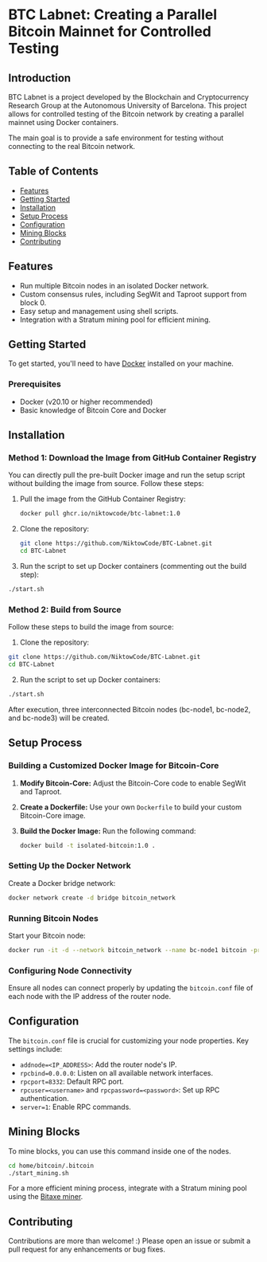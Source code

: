 # BTC Labnet: Creating a Parallel Bitcoin Mainnet for Controlled Testing

## Introduction

BTC Labnet is a project developed by the Blockchain and Cryptocurrency Research Group at the Autonomous University of Barcelona. This project allows for controlled testing of the Bitcoin network by creating a parallel mainnet using Docker containers. 

The main goal is to provide a safe environment for testing without connecting to the real Bitcoin network.

## Table of Contents

- [Features](#features)
- [Getting Started](#getting-started)
- [Installation](#installation)
- [Setup Process](#setup-process)
- [Configuration](#configuration)
- [Mining Blocks](#mining-blocks)
- [Contributing](#contributing)
  
## Features

- Run multiple Bitcoin nodes in an isolated Docker network.
- Custom consensus rules, including SegWit and Taproot support from block 0.
- Easy setup and management using shell scripts.
- Integration with a Stratum mining pool for efficient mining.

## Getting Started

To get started, you'll need to have [Docker](https://www.docker.com/) installed on your machine. 

### Prerequisites

- Docker (v20.10 or higher recommended)
- Basic knowledge of Bitcoin Core and Docker

## Installation

### Method 1: Download the Image from GitHub Container Registry

You can directly pull the pre-built Docker image and run the setup script without building the image from source. Follow these steps:

1. Pull the image from the GitHub Container Registry:

   ```bash
   docker pull ghcr.io/niktowcode/btc-labnet:1.0
   ```

2. Clone the repository:

   ```bash
   git clone https://github.com/NiktowCode/BTC-Labnet.git
   cd BTC-Labnet
   ```
3. Run the script to set up Docker containers (commenting out the build step):

  ```bash
  ./start.sh
  ```

### Method 2: Build from Source

Follow these steps to build the image from source:

1. Clone the repository:

  ```bash
  git clone https://github.com/NiktowCode/BTC-Labnet.git
  cd BTC-Labnet
  ```

2. Run the script to set up Docker containers:

  ```bash
  ./start.sh
  ```

After execution, three interconnected Bitcoin nodes (bc-node1, bc-node2, and bc-node3) will be created.

## Setup Process

### Building a Customized Docker Image for Bitcoin-Core

1. **Modify Bitcoin-Core:** Adjust the Bitcoin-Core code to enable SegWit and Taproot.
2. **Create a Dockerfile:** Use your own `Dockerfile` to build your custom Bitcoin-Core image.
3. **Build the Docker Image:** Run the following command:

   ```bash
   docker build -t isolated-bitcoin:1.0 .
   ```

### Setting Up the Docker Network

Create a Docker bridge network:

```bash
docker network create -d bridge bitcoin_network
```

### Running Bitcoin Nodes

Start your Bitcoin node:

```bash
docker run -it -d --network bitcoin_network --name bc-node1 bitcoin -printtoconsole
```

### Configuring Node Connectivity

Ensure all nodes can connect properly by updating the `bitcoin.conf` file of each node with the IP address of the router node.

## Configuration

The `bitcoin.conf` file is crucial for customizing your node properties. Key settings include:

- `addnode=<IP_ADDRESS>`: Add the router node's IP.
- `rpcbind=0.0.0.0`: Listen on all available network interfaces.
- `rpcport=8332`: Default RPC port.
- `rpcuser=<username>` and `rpcpassword=<password>`: Set up RPC authentication.
- `server=1`: Enable RPC commands.

## Mining Blocks

To mine blocks, you can use this command inside one of the nodes. 

```bash
cd home/bitcoin/.bitcoin
./start_mining.sh
```

For a more efficient mining process, integrate with a Stratum mining pool using the [Bitaxe miner](https://bitaxe.org/).

## Contributing

Contributions are more than welcome! :) 
Please open an issue or submit a pull request for any enhancements or bug fixes.
